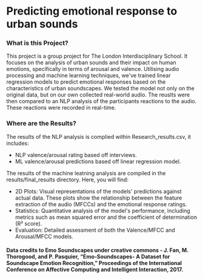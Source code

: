 # Predicting emotional response to urban sounds  

### What is this Project?
This project is a group project for The London Interdisciplinary School. It focuses on the analysis of urban sounds and their impact on human emotions, specifically in terms of arousal and valence. Utilising audio processing and machine learning techniques, we've trained linear regression models to predict emotional responses based on the characteristics of urban soundscapes.  We tested the model not only on the original data, but on our own collected real-world audio. The reuslts were then compared to an NLP analysis of the participants reactions to the audio. These reactions were recorded in real-time.

### Where are the Results?
The results of the NLP analysis is complied within Research_results.csv, it includes:
- NLP valence/arousal rating based off interviews.
- ML valence/arousal predictions based off linear regression model.

The results of the machine leatning analysis are compiled in the results/final_results directory. Here, you will find:

- 2D Plots: Visual representations of the models' predictions against actual data. These plots show the relationship between the feature extraction of the audio (MFCCs) and the emotional response ratings.
- Statistics: Quantitative analysis of the model's performance, including metrics such as mean squared error and the coefficient of determination (R² score).
- Evaluation: Detailed assessment of both the Valence/MFCC and Arousal/MFCC models. 


#### Data credits to Emo Soundscapes under creative commons - J. Fan, M. Thorogood, and P. Pasquier, “Emo-Soundscapes- A Dataset for Soundscape Emotion Recognition,” Proceedings of the International Conference on Affective Computing and Intelligent Interaction, 2017.
